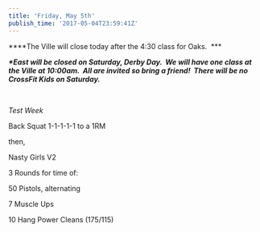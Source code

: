 ```yaml
---
title: 'Friday, May 5th'
publish_time: '2017-05-04T23:59:41Z'
---
```


***\*The Ville will close today after the 4:30 class for Oaks.  ***

***\*East will be closed on Saturday, Derby Day.  We will have one class
at the Ville at 10:00am.  All are invited so bring a friend!  There will
be no CrossFit Kids on Saturday.***

 

*Test Week*

Back Squat 1-1-1-1-1 to a 1RM

then,

Nasty Girls V2

3 Rounds for time of:

50 Pistols, alternating

7 Muscle Ups

10 Hang Power Cleans (175/115)

 
